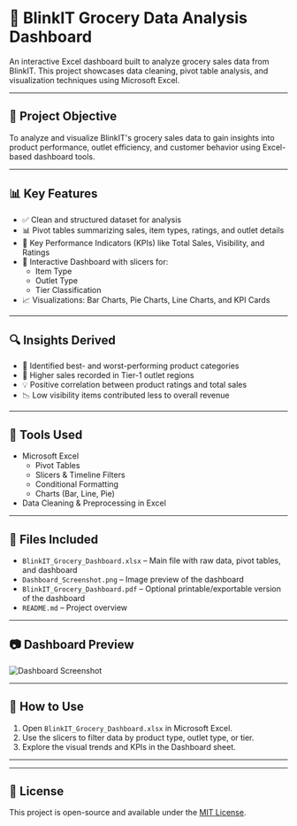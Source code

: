 # 🛒 BlinkIT Grocery Data Analysis Dashboard

An interactive Excel dashboard built to analyze grocery sales data from BlinkIT. This project showcases data cleaning, pivot table analysis, and visualization techniques using Microsoft Excel.

---

## 📌 Project Objective

To analyze and visualize BlinkIT's grocery sales data to gain insights into product performance, outlet efficiency, and customer behavior using Excel-based dashboard tools.

---

## 📊 Key Features

- ✅ Clean and structured dataset for analysis
- 📊 Pivot tables summarizing sales, item types, ratings, and outlet details
- 🎯 Key Performance Indicators (KPIs) like Total Sales, Visibility, and Ratings
- 🧩 Interactive Dashboard with slicers for:
  - Item Type
  - Outlet Type
  - Tier Classification
- 📈 Visualizations: Bar Charts, Pie Charts, Line Charts, and KPI Cards

---

## 🔍 Insights Derived

- 🌟 Identified best- and worst-performing product categories
- 🏪 Higher sales recorded in Tier-1 outlet regions
- 💡 Positive correlation between product ratings and total sales
- 📉 Low visibility items contributed less to overall revenue

---

## 🧰 Tools Used

- Microsoft Excel
  - Pivot Tables
  - Slicers & Timeline Filters
  - Conditional Formatting
  - Charts (Bar, Line, Pie)
- Data Cleaning & Preprocessing in Excel

---

## 📁 Files Included

- `BlinkIT_Grocery_Dashboard.xlsx` – Main file with raw data, pivot tables, and dashboard
- `Dashboard_Screenshot.png` – Image preview of the dashboard
- `BlinkIT_Grocery_Dashboard.pdf` – Optional printable/exportable version of the dashboard
- `README.md` – Project overview

---

## 📷 Dashboard Preview

![Dashboard Screenshot](Dashboard_Screenshot.png)

---

## 🚀 How to Use

1. Open `BlinkIT_Grocery_Dashboard.xlsx` in Microsoft Excel.
2. Use the slicers to filter data by product type, outlet type, or tier.
3. Explore the visual trends and KPIs in the Dashboard sheet.

---



---

## 📝 License

This project is open-source and available under the [MIT License](LICENSE).


